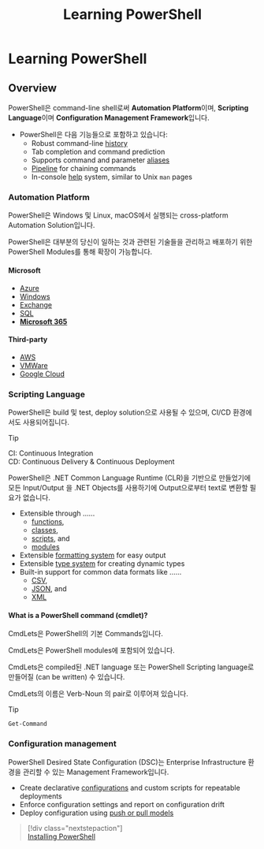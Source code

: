 ﻿---
title: Learning PowerShell
filename: PowerShell\Learning-PowerShell.md
ms.date: 2022.03.21
keywords:
    - PowerShell
    - PowerShell Script
    - PowerShell Module
---

# Learning PowerShell

## Overview

PowerShell은 command-line shell로써 **Automation Platform**이며, **Scripting Language**이며 **Configuration Management Framework**입니다.

- PowerShell은 다음 기능들으로 포함하고 있습니다:
    - Robust command-line [history](https://docs.microsoft.com/en-us/powershell/module/microsoft.powershell.core/about/about_history)
    - Tab completion and command prediction
    - Supports command and parameter [aliases](https://docs.microsoft.com/en-us/powershell/module/microsoft.powershell.core/about/about_aliases)
    - [Pipeline](https://docs.microsoft.com/en-us/powershell/module/microsoft.powershell.core/about/about_pipelines) for chaining commands
    - In-console [help](https://docs.microsoft.com/en-us/powershell/module/microsoft.powershell.core/get-help) system, similar to Unix `man` pages

### Automation Platform

PowerShell은 Windows 및 Linux, macOS에서 실행되는 cross-platform Automation Solution입니다.

PowerShell은 대부분의 당신이 일하는 것과 관련된 기술들을 관리하고 배포하기 위한 PowerShell Modules를 통해 확장이 가능합니다.

#### Microsoft

- [Azure](https://docs.microsoft.com/en-us/powershell/azure)
- [Windows](https://docs.microsoft.com/en-us/powershell/windows/get-started)
- [Exchange](https://docs.microsoft.com/en-us/powershell/exchange/exchange-management-shell)
- [SQL](https://docs.microsoft.com/en-us/sql/powershell/sql-server-powershell)
- [**Microsoft 365**](https://docs.microsoft.com/en-us/microsoft-365/enterprise/manage-microsoft-365-with-microsoft-365-powershell)

#### Third-party

- [AWS]()
- [VMWare]()
- [Google Cloud]()

### Scripting Language

PowerShell은 build 및 test, deploy solution으로 사용될 수 있으며, CI/CD 환경에서도 사용되어집니다.

> [!TIP]  
> CI: Continuous Integration  
> CD: Continuous Delivery & Continuous Deployment

PowerShell은 .NET Common Language Runtime (CLR)을 기반으로 만들었기에 모든 Input/Output 을 .NET Objects를 사용하기에 Output으로부터 text로 변환할 필요가 없습니다.

- Extensible through ......
    - [functions](https://docs.microsoft.com/en-us/powershell/module/microsoft.powershell.core/about/about_functions_advanced),
    - [classes](https://docs.microsoft.com/en-us/powershell/module/microsoft.powershell.core/about/about_classes), 
    - [scripts](https://docs.microsoft.com/en-us/powershell/module/microsoft.powershell.core/about/about_scripts), and 
    - [modules](https://docs.microsoft.com/en-us/powershell/module/microsoft.powershell.core/about/about_modules)
- Extensible [formatting system](https://docs.microsoft.com/en-us/powershell/module/microsoft.powershell.core/about/about_format.ps1xml) for easy output
- Extensible [type system](https://docs.microsoft.com/en-us/powershell/module/microsoft.powershell.core/about/about_types.ps1xml) for creating dynamic types
- Built-in support for common data formats like ......
    - [CSV](https://docs.microsoft.com/en-us/powershell/module/microsoft.powershell.utility/convertfrom-csv), 
    - [JSON](https://docs.microsoft.com/en-us/powershell/module/microsoft.powershell.utility/convertfrom-json), and 
    - [XML](https://docs.microsoft.com/en-us/powershell/module/microsoft.powershell.utility/convertto-xml)

#### What is a PowerShell command (cmdlet)?

CmdLets은 PowerShell의 기본 Commands입니다.

CmdLets은 PowerShell modules에 포함되어 있습니다.

CmdLets은 compiled된 .NET language 또는 PowerShell Scripting language로 만들어질 (can be written) 수 있습니다.

CmdLets의 이름은 Verb-Noun 의 pair로 이루어져 있습니다.

> [!TIP]  
> `Get-Command`

### Configuration management

PowerShell Desired State Configuration (DSC)는 Enterprise Infrastructure 환경을 관리할 수 있는 Management Framework입니다.

- Create declarative [configurations](https://docs.microsoft.com/en-us/powershell/scripting/dsc/configurations/configurations) and custom scripts for repeatable deployments
- Enforce configuration settings and report on configuration drift
- Deploy configuration using [push or pull models](https://docs.microsoft.com/en-us/powershell/scripting/dsc/pull-server/enactingconfigurations)

> [!div class="nextstepaction"]  
> [Installing PowerShell](Installing-PowerShell.md)